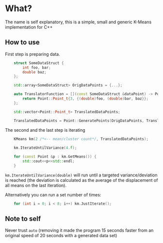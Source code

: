 # What?
The name is self explanatory, this is a simple, small and generic K-Means implementation for C++  
  
## How to use
First step is preparing data.  

```cpp
    struct SomeDataStruct {
        int foo, bar;
        double baz;
    };

    std::array<SomeDataStruct> OrigDataPoints = {...};

    auto TranslatorFunction = [](const SomeDataStruct &dataPoint) -> Point::Point_t {
        return Point::Point_t{3, {(double)foo, (double)bar, baz}};
    };

    std::vector<Point::Point_t> TranslatedDataPoints;

    TranslatedDataPoints = Point::GeneratePoints(OrigDataPoints, TranslatorFunction);
```

The second and the last step is iterating

```cpp
    KMeans km(2 /*<-- mean/cluster count*/, TranslatedDataPoints);
    
    km.IterateUntilVariance(4.f);

    for (const Point &p : km.GetMeans()) {
        std::cout<<p<<std::endl;
    }
```

`km.IterateUntilVariance(double)` will run until a targeted variance/deviation is reached (the deviation is calculated as the average of the displacement of all means on the last iteration).  
  
Alternatively you can run a set number of times:  

```cpp
    for (int i = 0; i < 8; i++) km.JustIterate();
```
  
## Note to self
Never trust `auto`
(removing it made the program 15 seconds faster from an original speed of 20 seconds with a generated data set)